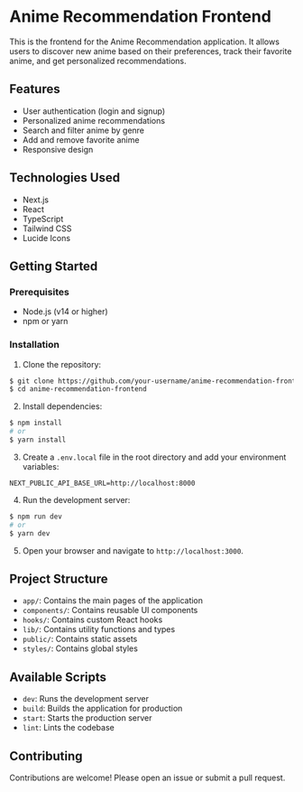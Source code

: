 # Anime Recommendation Frontend

This is the frontend for the Anime Recommendation application. It allows users to discover new anime based on their preferences, track their favorite anime, and get personalized recommendations.

## Features

- User authentication (login and signup)
- Personalized anime recommendations
- Search and filter anime by genre
- Add and remove favorite anime
- Responsive design

## Technologies Used

- Next.js
- React
- TypeScript
- Tailwind CSS
- Lucide Icons

## Getting Started

### Prerequisites

- Node.js (v14 or higher)
- npm or yarn

### Installation

1. Clone the repository:

```bash
$ git clone https://github.com/your-username/anime-recommendation-frontend.git
$ cd anime-recommendation-frontend
```

2. Install dependencies:

```bash
$ npm install
# or
$ yarn install
```

3. Create a `.env.local` file in the root directory and add your environment variables:

```
NEXT_PUBLIC_API_BASE_URL=http://localhost:8000
```

4. Run the development server:

```bash
$ npm run dev
# or
$ yarn dev
```

5. Open your browser and navigate to `http://localhost:3000`.

## Project Structure

- `app/`: Contains the main pages of the application
- `components/`: Contains reusable UI components
- `hooks/`: Contains custom React hooks
- `lib/`: Contains utility functions and types
- `public/`: Contains static assets
- `styles/`: Contains global styles

## Available Scripts

- `dev`: Runs the development server
- `build`: Builds the application for production
- `start`: Starts the production server
- `lint`: Lints the codebase

## Contributing

Contributions are welcome! Please open an issue or submit a pull request.

